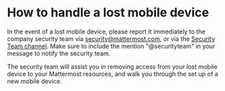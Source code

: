 # How to handle a lost mobile device

In the event of a lost mobile device, please report it immediately to the company security team via [security@mattermost.com](mailto:security@mattermost.com), or via the [Security Team channel](https://community.mattermost.com/private-core/channels/security-team). Make sure to include the mention "@securityteam" in your message to notify the security team.

The security team will assist you in removing access from your lost mobile device to your Mattermost resources, and walk you through the set up of a new mobile device.


